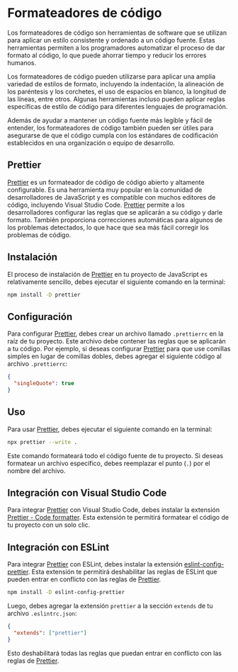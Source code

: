# Formateadores de código

Los formateadores de código son herramientas de software que se utilizan para aplicar un estilo consistente y ordenado a un código fuente. Estas herramientas permiten a los programadores automatizar el proceso de dar formato al código, lo que puede ahorrar tiempo y reducir los errores humanos.

Los formateadores de código pueden utilizarse para aplicar una amplia variedad de estilos de formato, incluyendo la indentación, la alineación de los paréntesis y los corchetes, el uso de espacios en blanco, la longitud de las líneas, entre otros. Algunas herramientas incluso pueden aplicar reglas específicas de estilo de código para diferentes lenguajes de programación.

Además de ayudar a mantener un código fuente más legible y fácil de entender, los formateadores de código también pueden ser útiles para asegurarse de que el código cumpla con los estándares de codificación establecidos en una organización o equipo de desarrollo.

## Prettier

[Prettier](https://prettier.io/) es un formateador de código de código abierto y altamente configurable. Es una herramienta muy popular en la comunidad de desarrolladores de JavaScript y es compatible con muchos editores de código, incluyendo Visual Studio Code. [Prettier](https://prettier.io/) permite a los desarrolladores configurar las reglas que se aplicarán a su código y darle formato. También proporciona correcciones automáticas para algunos de los problemas detectados, lo que hace que sea más fácil corregir los problemas de código.


## Instalación
El proceso de instalación de [Prettier](https://prettier.io/) en tu proyecto de JavaScript es relativamente sencillo, debes ejecutar el siguiente comando en la terminal:

```bash
npm install -D prettier
```

## Configuración

Para configurar [Prettier](https://prettier.io/), debes crear un archivo llamado `.prettierrc` en la raíz de tu proyecto. Este archivo debe contener las reglas que se aplicarán a tu código. Por ejemplo, si deseas configurar [Prettier](https://prettier.io/) para que use comillas simples en lugar de comillas dobles, debes agregar el siguiente código al archivo `.prettierrc`:

```json
{
  "singleQuote": true
}
```

## Uso

Para usar [Prettier](https://prettier.io/), debes ejecutar el siguiente comando en la terminal:

```bash
npx prettier --write .
```

Este comando formateará todo el código fuente de tu proyecto. Si deseas formatear un archivo específico, debes reemplazar el punto (`.`) por el nombre del archivo.

## Integración con Visual Studio Code

Para integrar [Prettier](https://prettier.io/) con Visual Studio Code, debes instalar la extensión [Prettier - Code formatter](https://marketplace.visualstudio.com/items?itemName=esbenp.prettier-vscode). Esta extensión te permitirá formatear el código de tu proyecto con un solo clic.

## Integración con ESLint

Para integrar [Prettier](https://prettier.io/) con ESLint, debes instalar la extensión [eslint-config-prettier](https://www.npmjs.com/package/eslint-config-prettier). Esta extensión te permitirá deshabilitar las reglas de ESLint que pueden entrar en conflicto con las reglas de [Prettier](https://prettier.io/).

```bash
npm install -D eslint-config-prettier
```

Luego, debes agregar la extensión `prettier` a la sección `extends` de tu archivo `.eslintrc.json`:

```json
{
  "extends": ["prettier"]
}
```

Esto deshabilitará todas las reglas que puedan entrar en conflicto con las reglas de [Prettier](https://prettier.io/).
